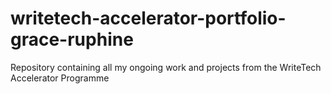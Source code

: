 # writetech-accelerator-portfolio-grace-ruphine
Repository containing all my ongoing work and projects from the WriteTech Accelerator Programme
